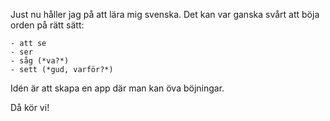 Just nu håller jag på att lära mig svenska. Det kan var ganska svårt att böja orden på rätt sätt:

```
- att se
- ser
- såg (*va?*)
- sett (*gud, varför?*)
```

Idén är att skapa en app där man kan öva böjningar.

Då kör vi!